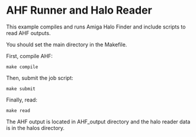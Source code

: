 # AHF Runner and Halo Reader

This example compiles and runs Amiga Halo Finder and include scripts to read AHF outputs.

You should set the main directory in the Makefile.

First, compile AHF:
```console
make compile
```

Then, submit the job script:
```console
make submit
```

Finally, read:
```console
make read
```

The AHF output is located in AHF_output directory and the halo reader data is in the halos directory.

